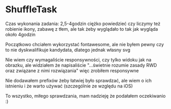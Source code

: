 # ShuffleTask
Czas wykonania zadania: 2,5-4godzin ciężko powiedzieć czy liczymy też robienie ikony, zabawę z tłem, ale tak żeby wyglądało to tak jak wygląda około 4godzin

Początkowo chciałem wykorzystać fontawesome, ale nie byłem pewny czy to nie dyskwalifikuje kandydata, dlatego jednak własny svg

Nie wiem czy wymagaliście responsywności, czy tylko widoku jak na obrazku, ale widziałem że napisaliście "...świetnie rozumie zasady RWD oraz związane z nimi rozwiązania" więc zrobiłem responsywne

Nie dodawałem prefixów żeby łatwiej było sprawdzać, ale wiem o ich istnieniu i że warto używać (szczególnie ze względu na iOS)

To wszystko, miłego sprawdzania, mam nadzieję że podałałem oczekiwanio :)
